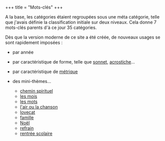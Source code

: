 +++
title = "Mots-clés"
+++

A la base, les catégories étaient regroupées sous une méta catégorie, telle que j'avais définie la classification initiale sur deux niveaux. Cela donne 7 mots-clés parents d'à ce jour 35 catégories.

Dès que la version moderne de ce site a été créée, de nouveaux usages se sont rapidement imposées :

- par année
- par caractéristique de forme, telle que [sonnet](./sonnet/), [acrostiche](./acrostiche/)...
- par caractéristique de [métrique](../thoughts/tout_est_rythme)
- des mini-thèmes...

  - [chemin spirituel](./chemin-spirituel)
  - [les mois](./les-mois/)
  - [les mots](./les-mots/)
  - [l'air ou la chanson](./l'air-ou-la-chanson/)
  - [lovecat](./lovecat/)
  - [famille](./famille/)
  - [Noël](./noël/)
  - [refrain](./refrain/)
  - [rentrée scolaire](./rentree-scolaire/)

